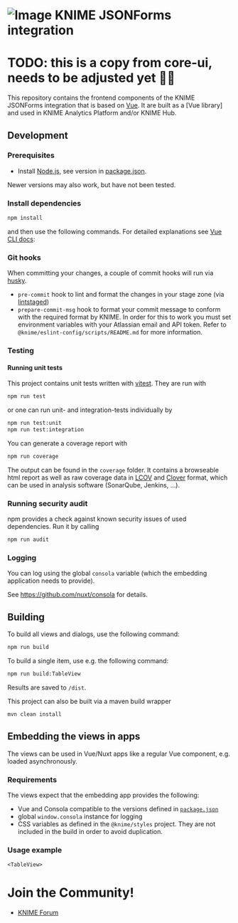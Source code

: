 # ![Image](https://www.knime.com/files/knime_logo_github_40x40_4layers.png) KNIME JSONForms integration

# TODO: this is a copy from core-ui, needs to be adjusted yet 🚨🚨

This repository contains the frontend components of the KNIME JSONForms integration that is based on [Vue].
It are built as a [Vue library] and used in KNIME Analytics Platform and/or KNIME Hub.

## Development

### Prerequisites

- Install [Node.js][node], see version in [package.json](package.json).

Newer versions may also work, but have not been tested.

### Install dependencies

```sh
npm install
```

and then use the following commands. For detailed explanations see [Vue CLI docs]:

### Git hooks

When committing your changes, a couple of commit hooks will run via [husky].

- `pre-commit` hook to lint and format the changes in your stage zone (via [lintstaged])
- `prepare-commit-msg` hook to format your commit message to conform with the required format by KNIME. In order for this to work you must set environment variables with your Atlassian email and API token. Refer to `@knime/eslint-config/scripts/README.md` for more information.

### Testing

#### Running unit tests

This project contains unit tests written with [vitest]. They are run with

```sh
npm run test
```

or one can run unit- and integration-tests individually by

```sh
npm run test:unit
npm run test:integration
```

You can generate a coverage report with

```sh
npm run coverage
```

The output can be found in the `coverage` folder. It contains a browseable html report as well as raw coverage data in
[LCOV] and [Clover] format, which can be used in analysis software (SonarQube, Jenkins, …).

### Running security audit

npm provides a check against known security issues of used dependencies. Run it by calling

```sh
npm run audit
```

### Logging

You can log using the global `consola` variable (which the embedding application needs to provide).

See https://github.com/nuxt/consola for details.

## Building

To build all views and dialogs, use the following command:

```sh
npm run build
```

To build a single item, use e.g. the following command:

```sh
npm run build:TableView
```

Results are saved to `/dist`.

This project can also be built via a maven build wrapper

```sh
mvn clean install
```

## Embedding the views in apps

The views can be used in Vue/Nuxt apps like a regular Vue component, e.g. loaded asynchronously.

### Requirements

The views expect that the embedding app provides the following:

- Vue and Consola compatible to the versions defined in [`package.json`](package.json)
- global `window.consola` instance for logging
- CSS variables as defined in the `@knime/styles` project.
  They are not included in the build in order to avoid duplication.

### Usage example

```
<TableView>
```

# Join the Community!

- [KNIME Forum](https://forum.knime.com/)

[Vue]: https://vuejs.org/
[node]: https://knime-com.atlassian.net/wiki/spaces/SPECS/pages/905281540/Node.js+Installation
[Java]: https://www.oracle.com/technetwork/java/javase/downloads/index.html
[Vue CLI docs]: https://cli.vuejs.org/guide/
[Vue libraries]: https://cli.vuejs.org/guide/build-targets.html#library
[vitest]: https://vitest.dev/
[LCOV]: https://github.com/linux-test-project/lcov
[Clover]: http://openclover.org/
[husky]: https://www.npmjs.com/package/husky
[lintstaged]: https://github.com/okonet/lint-staged
